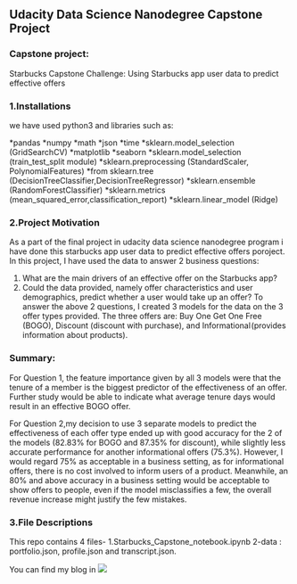 ## Udacity Data Science Nanodegree Capstone Project
### Capstone project:
Starbucks Capstone Challenge: Using Starbucks app user data to predict effective offers

### 1.Installations
we have used python3 and libraries such as:

*pandas
*numpy
*math
*json
*time
*sklearn.model_selection (GridSearchCV)
*matplotlib
*seaborn
*sklearn.model_selection (train_test_split module)
*sklearn.preprocessing (StandardScaler, PolynomialFeatures)
*from sklearn.tree (DecisionTreeClassifier,DecisionTreeRegressor)
*sklearn.ensemble (RandomForestClassifier)
*sklearn.metrics (mean_squared_error,classification_report)
*sklearn.linear_model (Ridge)
 
### 2.Project Motivation
As a part of the final project in udacity data science nanodegree program i have done this starbucks app user data to predict effective offers poroject.
In this project, I have used the data to answer 2 business questions:

1. What are the main drivers of an effective offer on the Starbucks app?
2. Could the data provided, namely offer characteristics and user demographics, predict whether a user would take up an offer?
To answer the above 2 questions, I created 3 models for the data on the 3 offer types provided.
The three offers are: Buy One Get One Free (BOGO), Discount (discount with purchase), and Informational (provides information about products).

### Summary:
For Question 1, the feature importance given by all 3 models were that the tenure of a member is the biggest predictor of the effectiveness of an offer.
Further study would be able to indicate what average tenure days would result in an effective BOGO offer.

For Question 2,my decision to use 3 separate models to predict the effectiveness of each offer type ended up with good accuracy for the 2 of the models
(82.83% for BOGO and 87.35% for discount), while slightly less accurate performance for another informational offers (75.3%). 
However, I would regard 75% as acceptable in a business setting, as for informational offers, there is no cost involved to inform users of a product.
Meanwhile, an 80% and above accuracy in a business setting would be acceptable to show offers to people, even if the model misclassifies a few, 
the overall revenue increase might justify the few mistakes.

### 3.File Descriptions
This repo contains 4 files-
1.Starbucks_Capstone_notebook.ipynb
2-data : portfolio.json, profile.json and transcript.json.


You can find my blog in <img src="https://medium.com/@ankanpatel23/analyzing-starbucks-offers-data-35927832e0f1">
